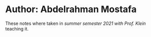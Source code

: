 # Author: Abdelrahman Mostafa

These notes where taken in *summer semester 2021 with Prof. Klein* teaching it.